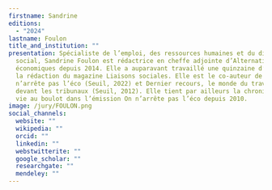 ```yaml
---
firstname: Sandrine
editions:
  - "2024"
lastname: Foulon
title_and_institution: ""
presentation: Spécialiste de l’emploi, des ressources humaines et du dialogue
  social, Sandrine Foulon est rédactrice en cheffe adjointe d’Alternatives
  économiques depuis 2014. Elle a auparavant travaillé une quinzaine d’années à
  la rédaction du magazine Liaisons sociales. Elle est le co-auteur de On
  n’arrête pas l’éco (Seuil, 2022) et Dernier recours, le monde du travail
  devant les tribunaux (Seuil, 2012). Elle tient par ailleurs la chronique Ma
  vie au boulot dans l’émission On n’arrête pas l’éco depuis 2010.
image: /jury/FOULON.png
social_channels:
  website: ""
  wikipedia: ""
  orcid: ""
  linkedin: ""
  webstwitterite: ""
  google_scholar: ""
  researchgate: ""
  mendeley: ""
---
```

